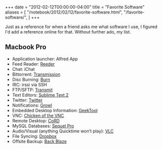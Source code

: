 +++
date = "2012-02-12T00:00:00-04:00"
title = "Favorite Software"
aliases = [
  "/notebook/2012/02/12/favorite-software.html",
  "/favorite-software/",
]
+++


Just as a reference for when a friend asks me what software I use, I figured I'd add a reference online for that. Without further ado, my list.

## Macbook Pro
 * Application launcher: Alfred App
 * Feed Reader: [Reeder](http://reederapp.com/mac/)
 * Chat: iChat
 * Bittorrent: [Transmission](http://www.transmissionbt.com/)
 * Disc Burning: [Burn](http://burn-osx.sourceforge.net/Pages/English/home.html)
 * IRC: irssi via SSH
 * FTP/SFTP: [Transmit](http://panic.com/transmit/)
 * Text Editors: [Sublime Text 2](http://www.sublimetext.com/)
 * Twitter: [Twitter](http://itunes.apple.com/us/app/twitter/id409789998?mt=12)
 * Notifications: [Growl](http://growl.info/)
 * Embedded Desktop Information: [GeekTool](http://projects.tynsoe.org/en/geektool/)
 * VNC: [Chicken of the VNC](http://sourceforge.net/projects/cotvnc/)
 * Remote Desktop: [CoRD](http://cord.sourceforge.net/)
 * MySQL Databases: [Sequel Pro](http://www.sequelpro.com/)
 * Audio/Visual (anything Quicktime won’t play): [VLC](http://videolan.org/)
 * File Syncing: [Dropbox](http://getdropbox.com)
 * Offsite Backup: [Back Blaze](http://backblaze.com)

